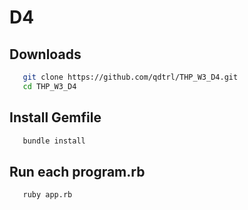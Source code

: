 # D4
## Downloads
 ```sh
    git clone https://github.com/qdtrl/THP_W3_D4.git
    cd THP_W3_D4
 ```
## Install Gemfile
 ```sh
    bundle install
 ```
## Run each program.rb
 ```sh
    ruby app.rb
 ```
